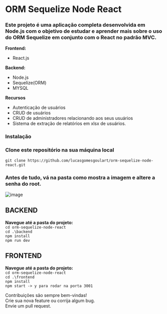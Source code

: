 # ORM Sequelize Node React
### Este projeto é uma aplicação completa desenvolvida em Node.js com o objetivo de estudar e aprender mais sobre o uso do ORM Sequelize em conjunto com o React no padrão MVC.

**Frontend:**  
* React.js  

**Backend:**  
* Node.js
* Sequelize(ORM)
* MYSQL

**Recursos**
* Autenticação de usuários
* CRUD de usuários
* CRUD de administradores relacionando aos seus usuários
* Sistema de extração de relatórios em xlsx de usuários.  
  
### Instalação  
### Clone este repositório na sua máquina local

```git clone https://github.com/lucasgomesgoulart/orm-sequelize-node-react.git```  

### Antes de tudo, vá na pasta como mostra a imagem e altere a senha do root.
![image](https://user-images.githubusercontent.com/102271931/217820585-96fb5f6e-d181-4ab0-8680-eec57ce33da4.png)


## BACKEND  
**Navegue até a pasta do projeto:**  
`cd orm-sequelize-node-react`  
`cd .\backend`  
`npm install`  
`npm run dev`  


## FRONTEND  
**Navegue até a pasta do projeto:**  
`cd orm-sequelize-node-react  `  
`cd .\frontend`    
`npm install`    
`npm start -> y para rodar na porta 3001 `  

Contribuições são sempre bem-vindas!  
Crie sua nova feature ou corrija algum bug.  
Envie um pull request.  
